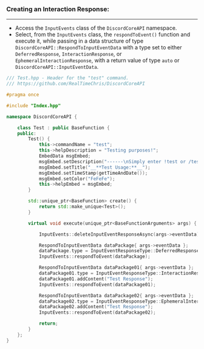 
### **Creating an Interaction Response:**
---
- Access the `InputEvents` class of the `DiscordCoreAPI` namespace.
- Select, from the `InputEvents` class, the `respondToEvent()` function and execute it, while passing in a data structure of type `DiscordCoreAPI::RespondToInputEventData` with a type set to either `DeferredResponse`, `InteractionResponse`, or `EphemeralInteractionResponse`, with a return value of type `auto` or `DiscordCoreAPI::InputEventData`.

```cpp
/// Test.hpp - Header for the "test" command.
/// https://github.com/RealTimeChris/DiscordCoreAPI

#pragma once

#include "Index.hpp"

namespace DiscordCoreAPI {

	class Test : public BaseFunction {
	public:
		Test() {
			this->commandName = "test";
			this->helpDescription = "Testing purposes!";
			EmbedData msgEmbed;
			msgEmbed.setDescription("------\nSimply enter !test or /test!\n------");
			msgEmbed.setTitle("__**Test Usage:**__");
			msgEmbed.setTimeStamp(getTimeAndDate());
			msgEmbed.setColor("FeFeFe");
			this->helpEmbed = msgEmbed;
		}

		std::unique_ptr<BaseFunction> create() {
			return std::make_unique<Test>();
		}

		virtual void execute(unique_ptr<BaseFunctionArguments> args) {

			InputEvents::deleteInputEventResponseAsync(args->eventData).get();

			RespondToInputEventData dataPackage{ args->eventData };
			dataPackage.type = InputEventResponseType::DeferredResponse;
			InputEvents::respondToEvent(dataPackage);

			RespondToInputEventData dataPackage01{ args->eventData };
			dataPackage01.type = InputEventResponseType::InteractionResponse;
			dataPackage01.addContent("Test Response");
			InputEvents::respondToEvent(dataPackage01);

			RespondToInputEventData dataPackage02{ args->eventData };
			dataPackage02.type = InputEventResponseType::EphemeralInteractionResponse;
			dataPackage02.addContent("Test Response");
			InputEvents::respondToEvent(dataPackage02);

			return;
		}
	};
}
```
